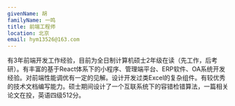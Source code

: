 ```yaml
---
givenName: 胡
familyName: 一鸣
title: 前端工程师
location: 北京
email: hym13526@163.com
---
```


有3年前端开发工作经验，目前为全日制计算机硕士2年级在读（先工作，后考研）。有丰富的基于React体系下的小程序、管理端平台、ERP软件、OA系统开发经验。对前端性能调优有一定的见解。设计开发过类Excel的复杂组件。有较优秀的技术文档编写能力。硕士期间设计了一个互联系统下的容错检错算法，一篇相关论文在投，英语四级512分。
